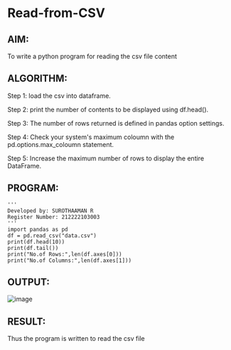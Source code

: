 # Read-from-CSV

## AIM:
To write a python program for reading the csv file content

## ALGORITHM:
Step 1:
load the csv into dataframe.

Step 2:
print the number of contents to be displayed using df.head().

Step 3:
The number of rows returned is defined in pandas option settings.

Step 4:
Check your system's maximum coloumn with the pd.options.max_coloumn statement.

Step 5:
Increase the maximum number of rows to display the entire DataFrame.

## PROGRAM:
```
'''
Developed by: SUROTHAAMAN R
Register Number: 212222103003
'''
import pandas as pd
df = pd.read_csv("data.csv")
print(df.head(10))
print(df.tail())
print("No.of Rows:",len(df.axes[0]))
print("No.of Columns:",len(df.axes[1]))
```
## OUTPUT:
![image](https://github.com/surothaaman/Read-from-CSV/assets/133313653/29efc8b2-e2b7-402e-a78d-baecfc585e00)

## RESULT:
Thus the program is written to read the csv file
